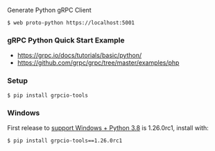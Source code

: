 Generate Python gRPC Client

    $ web proto-python https://localhost:5001

### gRPC Python Quick Start Example

 - https://grpc.io/docs/tutorials/basic/python/
 - https://github.com/grpc/grpc/tree/master/examples/php

### Setup

    $ pip install grpcio-tools

### Windows

First release to [support Windows + Python 3.8](https://github.com/grpc/grpc/issues/20615) is 1.26.0rc1, install with:

    $ pip install grpcio-tools==1.26.0rc1
